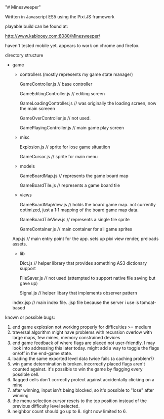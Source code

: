 "# Minesweeper" 

Written in Javascript ES5 using the Pixi.JS framework

playable build can be found at:

http://www.kablooey.com:8080/Minesweeper/

haven't tested mobile yet.  appears to work on chrome and firefox.

directory structure

+ game

	+ controllers (mostly represents my game state manager)
	
		GameController.js // base controller
		
		GameEditingController.js // editing screen
		
		GameLoadingController.js // was originally the loading screen, now the main screeen
		
		GameOverController.js // not used. 
		
		GamePlayingController.js // main game play screen
		
	+ misc
	
		Explosion.js  // sprite for lose game situatiion
		
		GameCursor.js // sprite for main menu
		
	+ models
	
		GameBoardMap.js // represents the game board map
		
		GameBoardTile.js // represents a game board tile
		
	+ views
	
		GameBoardMapView.js // holds the board game map.  not currently optimized, just a 1:1 		mapping of the board game map data.
		
		GameBoardTileView.js // represents a single tile sprite
		
		GameContainer.js // main container for all game sprites
		
	App.js // main entry point for the app. sets up pixi view render, preloads assets.

	+ lib
	
		Dict.js // helper library that provides something AS3 dictionary support
		
		FileSaver.js // not used (attempted to support native file saving but gave up)
		
		Signal.js // helper libary that implements observer pattern
		
	index.jsp // main index file.  .jsp file because the server i use is tomcat-based
	
	
known or possible bugs:

1) end game explosion not working properly for difficulties >= medium
2) traversal algorithm might have problems with recursion overlow with large maps, few mines, memory constrained devices
3) end game feedback of where flags are placed not user-friendly.  I may look into addressing this later today.  might add a way to toggle the flags on/off in the end-game state.
4) loading the same exported level data twice fails (a caching problem?)
5) win game determination is broken.  incorrectly placed flags aren't counted against.  it's possible to win the game by flagging every possible cell.
6) flagged cells don't correctly protect against accidentally clicking on a mine
7) after winning, input isn't being blocked, so it's possible to "lose" after winning
8) the menu selection cursor resets to the top position instead of the previous difficulty level selected.
9) neighbor count should go up to 8.  right now limited to 6. 

